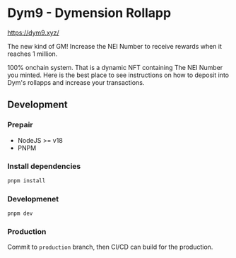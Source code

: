 # Dym9 - Dymension Rollapp

https://dym9.xyz/

The new kind of GM! Increase the NEI Number to receive rewards when it reaches 1 million.

100% onchain system. That is a dynamic NFT containing The NEI Number you minted. Here is the best place to see instructions on how to deposit into Dym's rollapps and increase your transactions.

## Development

### Prepair

- NodeJS >= v18 
- PNPM

### Install dependencies

```bash
pnpm install
```

### Developmenet

```bash
pnpm dev
```

### Production

Commit to `production` branch, then CI/CD can build for the production.